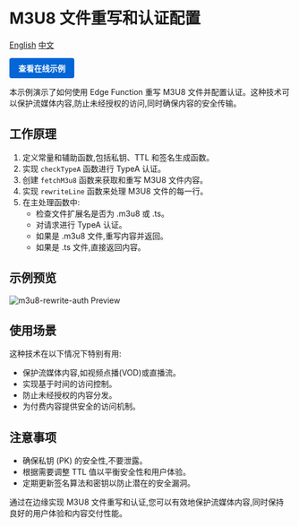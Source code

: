 # M3U8 文件重写和认证配置

<div align="left">
  <a title="English" href="README.md">English</a>
  <a title="中文" href="README.zh-CN.md">中文</a>
</div>

<a href="https://edgeone.ai/developer/examples/hub-rewritingam3u8fileandconfiguringauthentication" style="display: inline-block; background-color: #0366d6; color: white; padding: 8px 16px; text-decoration: none; border-radius: 4px; font-weight: bold;">查看在线示例</a>

本示例演示了如何使用 Edge Function 重写 M3U8 文件并配置认证。这种技术可以保护流媒体内容,防止未经授权的访问,同时确保内容的安全传输。

## 工作原理

1. 定义常量和辅助函数,包括私钥、TTL 和签名生成函数。
2. 实现 `checkTypeA` 函数进行 TypeA 认证。
3. 创建 `fetchM3u8` 函数来获取和重写 M3U8 文件内容。
4. 实现 `rewriteLine` 函数来处理 M3U8 文件的每一行。
5. 在主处理函数中:
   - 检查文件扩展名是否为 .m3u8 或 .ts。
   - 对请求进行 TypeA 认证。
   - 如果是 .m3u8 文件,重写内容并返回。
   - 如果是 .ts 文件,直接返回内容。

## 示例预览

![m3u8-rewrite-auth Preview](../assets/images/m3u8-rewrite-auth.avif)

## 使用场景

这种技术在以下情况下特别有用:

- 保护流媒体内容,如视频点播(VOD)或直播流。
- 实现基于时间的访问控制。
- 防止未经授权的内容分发。
- 为付费内容提供安全的访问机制。

## 注意事项

- 确保私钥 (PK) 的安全性,不要泄露。
- 根据需要调整 TTL 值以平衡安全性和用户体验。
- 定期更新签名算法和密钥以防止潜在的安全漏洞。

通过在边缘实现 M3U8 文件重写和认证,您可以有效地保护流媒体内容,同时保持良好的用户体验和内容交付性能。